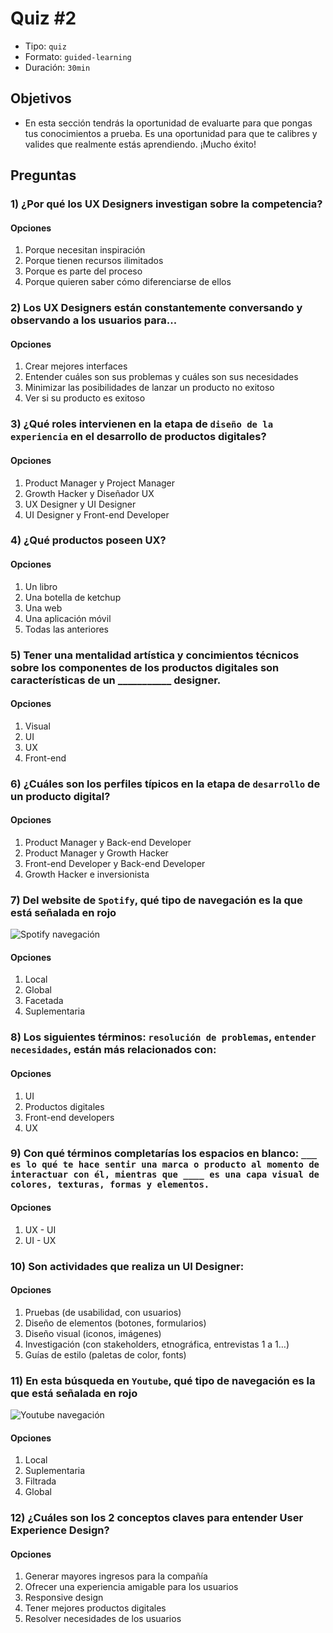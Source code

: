 # Quiz #2

- Tipo: `quiz`
- Formato: `guided-learning`
- Duración: `30min`

## Objetivos

- En esta sección tendrás la oportunidad de evaluarte para que pongas tus conocimientos a prueba. Es una oportunidad para que te calibres y valides que realmente estás aprendiendo. ¡Mucho éxito!

## Preguntas

### 1) ¿Por qué los UX Designers investigan sobre la competencia?
#### Opciones

  1. Porque necesitan inspiración
  2. Porque tienen recursos ilimitados
  3. Porque es parte del proceso
  4. Porque quieren saber cómo diferenciarse de ellos
 

<solution style="display:none;">4</solution>

### 2) Los UX Designers están constantemente conversando y observando a los usuarios para...
#### Opciones

  1. Crear mejores interfaces
  2. Entender cuáles son sus problemas y cuáles son sus necesidades
  3. Minimizar las posibilidades de lanzar un producto no exitoso
  4. Ver si su producto es exitoso
 

<solution style="display:none;">2</solution>


### 3) ¿Qué roles intervienen en la etapa de `diseño de la experiencia` en el desarrollo de productos digitales?
#### Opciones

  1. Product Manager y Project Manager
  2. Growth Hacker y Diseñador UX
  3. UX Designer y UI Designer
  4. UI Designer y Front-end Developer
 

<solution style="display:none;">3</solution>


### 4) ¿Qué productos poseen UX?
#### Opciones

  1. Un libro
  2. Una botella de ketchup
  3. Una web
  4. Una aplicación móvil
  5. Todas las anteriores
 

<solution style="display:none;">5</solution>


### 5) Tener una mentalidad artística y concimientos técnicos sobre los componentes de los productos digitales son características de un  ___________ designer.
#### Opciones

  1. Visual
  2. UI
  3. UX
  4. Front-end
 

<solution style="display:none;">2</solution>


### 6) ¿Cuáles son los perfiles típicos en la etapa de `desarrollo` de un producto digital?
#### Opciones

  1. Product Manager y Back-end Developer
  2. Product Manager y Growth Hacker
  3. Front-end Developer y Back-end Developer
  4. Growth Hacker e inversionista
 

<solution style="display:none;">3</solution>


### 7) Del website de `Spotify`, qué tipo de navegación es la que está señalada en rojo
![Spotify navegación](https://lh4.googleusercontent.com/_xRGmmD8EJRMhJPzE0CmPK-hu3BPrvvttPDDjgGTAcMhAPkzP0QEhNWgGp6Px6G3H3VcDQJhTddG4oalw__kpRPfSVYHJPgMhyKkLyBisEW9Plxe9XM61tubh2hMnTQX6Y5X5gQmefk )
#### Opciones

  1. Local
  2. Global
  3. Facetada
  4. Suplementaria
 

<solution style="display:none;">2</solution>


### 8) Los siguientes términos: `resolución de problemas`, `entender necesidades`, están más relacionados con:
#### Opciones

  1. UI
  2. Productos digitales
  3. Front-end developers
  4. UX
 

<solution style="display:none;">4</solution>


### 9) Con qué términos completarías los espacios en blanco: `___ es lo qué te hace sentir una marca o producto al momento de interactuar con él, mientras que ____ es una capa visual de colores, texturas, formas y elementos.`
#### Opciones

  1. UX - UI
  2. UI - UX
 
<solution style="display:none;">1</solution>


### 10) Son actividades que realiza un UI Designer:
#### Opciones

  1. Pruebas (de usabilidad, con usuarios)
  2. Diseño de elementos (botones, formularios)
  3. Diseño visual (iconos, imágenes)
  4. Investigación (con stakeholders, etnográfica, entrevistas 1 a 1…)
  5. Guías de estilo (paletas de color, fonts)
 
<solution style="display:none;">2,3,5</solution>


### 11) En esta búsqueda en `Youtube`, qué tipo de navegación es la que está señalada en rojo
![Youtube navegación](https://lh3.googleusercontent.com/K_m6buhGG2DAr2GuQiq-vEL-dsHsBMfRYdrGSW6QXbl4eDDZIBW_ygvI6H_2h3yh4OPBWQXofy5uo5Pt-4Yt3554Q6fL3I2PHk3BTsgK2frCrhMo23llJdkeBZSjtxoM7PL4uZgErLw)
#### Opciones

  1. Local
  2. Suplementaria
  3. Filtrada
  4. Global
 

<solution style="display:none;">3</solution>


### 12) ¿Cuáles son los 2 conceptos claves para entender User Experience Design?
#### Opciones

  1. Generar mayores ingresos para la compañía
  2. Ofrecer una experiencia amigable para los usuarios
  3. Responsive design
  4. Tener mejores productos digitales
  5. Resolver necesidades de los usuarios

<solution style="display:none;">2,5</solution>


